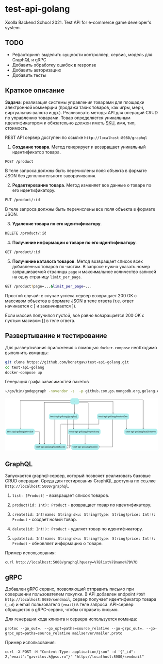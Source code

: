 # test-api-golang

Xsolla Backend School 2021. Test API for e-commerce game developer's system.

## TODO

- Рефакторинг: выделить сущности контроллер, сервис, модель для GraphQL и gRPC
- Добавить обработку ошибок в response
- Добавить авторизацию
- Добавить тесты

## Краткое описание

**Задача**: реализация системы управления товарами для площадки электронной коммерции (продажа таких товаров, как игры, мерч, виртуальная валюта и др.). Реализовать методы API для операций CRUD по управлению товарами. Товар определяется уникальным идентификатором и обязательно должен иметь [SKU](https://ru.wikipedia.org/wiki/SKU), имя, тип, стоимость.

REST API сервер доступен по ссылке `http://localhost:8080/graphql`

1. **Создание товара**. Метод генерирует и возвращает уникальный идентификатор товара.

```bash
POST /product
```

В теле запроса должны быть перечислены поля объекта в формате JSON без дополнительного заворачивания.

2. **Редактирование товара**. Метод изменяет все данные о товаре по его идентификатору.

```bash
PUT /product/:id
```

В теле запроса должны быть перечислены все поля объекта в формате JSON.

3. **Удаление товара по его идентификатору**.

```bash
DELETE /product/:id
```

4. **Получение информации о товаре по его идентификатору**.

```bash
GET /product/:id
```

5. **Получение каталога товаров**. Метод возвращает список всех добавленных товаров по частям. В запросе нужно указать номер запрашиваемой страницы `page` и максимальное количество записей на одну страницу `limit_per_page`.

```bash
GET /product?page=...&limit_per_page=...
```

Простой случай: в случае успеха сервер возвращает 200 OK с массивом объектов в формате JSON в теле ответа (т.е. ответ начинается с [ и заканчивается ]).

Если массив получился пустой, всё равно вовзращается 200 OK с пустым масивом [] в теле ответа.

## Развертывание и тестирование

Для развертывания приложения с помощью `docker-compose` необходимо выполнить команды:  

```bash
git clone https://github.com/konstgav/test-api-golang.git
cd test-api-golang
docker-compose up 
```

Генерация графа зависимостей пакетов

```bash
~/go/bin/godepgraph -novendor -s  -p github.com,go.mongodb.org,golang.org,google.golang.org . | dot -Tpng -o godepgraph.png
```

![Зависимость пакетов приложения](godepgraph.png?raw=true "Dependencies graph")

## GraphQL

Запускается graphql-сервер, который позвояет реализовать базовые CRUD операции. Среда для тестирования GraphiQL доступна по ссылке `http://localhost:5000/graphql`.

1. `list: [Product]` - возвращает список товаров.

2. `product(id: Int): Product` - возвращает товар по идентификатору.

3. `create(id: Int!name: String!sku: String!type: String!price: Int!): Product` - создает новый товар.

4. `delete(id: Int!): Product` - удаляет товар по идентификатору.

5. `update(id: Int!name: String!sku: String!type: String!price: Int!): Product` - обновляет информацию о товаре.

Пример использования:

```(bash)
curl http://localhost:5000/graphql?query=%7Blist%7Bname%7D%7D
```

## gRPC

Добавлен gRPC сервис, позволяющий отправить письмо при совершении пользователем покупки. В API добавлен endpoint `POST http://localhost:8080/sendmail`, сервер получает идентификатор товара (`_id`) и email пользователя (`email`) в теле запроса. API-сервер обращается в gRPC-сервис, чтобы отправить письмо.

Для генерации кода клиента и сервера используется команда:

```(bash)
protoc --go_out=. --go_opt=paths=source_relative --go-grpc_out=. --go-grpc_opt=paths=source_relative mailserver/mailer.proto
```

Пример использования:

```(bash)
curl -X POST -H "Content-Type: application/json" -d '{"_id": 2,"email":"gavrilov.k@psu.ru"}' "http://localhost:8080/sendmail" 
```
